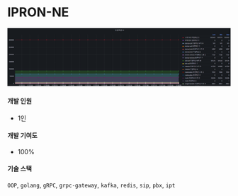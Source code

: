 # IPRON-NE

![image-20250312175833099](README.assets/image-20250312175833099.png)

#### 개발 인원

- 1인

#### 개발 기여도

- 100%

#### 기술 스택

`OOP`, `golang`, `gRPC`, `grpc-gateway`, `kafka`, `redis`, `sip`, `pbx`, `ipt`
